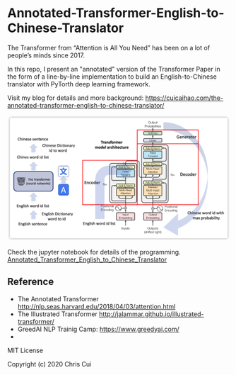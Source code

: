 # Annotated-Transformer-English-to-Chinese-Translator

The Transformer from “Attention is All You Need” has been on a lot of people’s minds since 2017.

In this repo, I present an "annotated" version of the Transformer Paper in the form of a line-by-line implementation to build an English-to-Chinese translator with PyTorth deep learning framework.

Visit my blog for details and more background: https://cuicaihao.com/the-annotated-transformer-english-to-chinese-translator/

![Transformer_Englihs_to_Chinese](document/images/English-to-Chinese.png)

Check the jupyter notebook for details of the programming.
[Annotated_Transformer_English_to_Chinese_Translator](Annotated_Transformer_English_to_Chinese_Translator.ipynb)

## Reference

- The Annotated Transformer http://nlp.seas.harvard.edu/2018/04/03/attention.html
- The Illustrated Transformer http://jalammar.github.io/illustrated-transformer/
- GreedAI NLP Trainig Camp: https://www.greedyai.com/
-

MIT License

Copyright (c) 2020 Chris Cui
